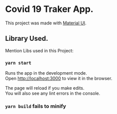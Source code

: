 # Covid 19 Traker App.

This project was made with [Material UI](https://material-ui.com/).

## Library Used.

Mention Libs used in this Project:

### `yarn start`

Runs the app in the development mode.\
Open [http://localhost:3000](http://localhost:3000) to view it in the browser.

The page will reload if you make edits.\
You will also see any lint errors in the console.

### `yarn build` fails to minify
